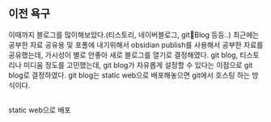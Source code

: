 ## 이전 욕구
이때까지 블로그를 많이해보았다.(티스토리, 네이버블로그, gitBlog 등등..)
최근에는 공부한 자료 공유용 및 포폴에 내기위해서 obsidian publish를 사용해서 공부한 자료를 공유했는데, 가시성이 별로 안좋아 새로 블로그를 열기로 결정해였다.
git blog, 티스토리나 미디움 정도를 고민했는데, git blog가 자유롭게 설정할 수 있다는 이점으로 git blog로 결정하였다.
git blog는 static web으로 배포해놓으면 git에서 호스팅 하는 방식이다.

## 
static web으로 배포